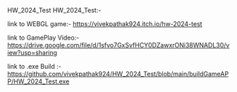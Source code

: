 HW_2024_Test
HW_2024_Test:-

link to WEBGL game:- https://vivekpathak924.itch.io/hw-2024-test

link to GamePlay Video:- https://drive.google.com/file/d/1sfvo7GxSvfHCY0DZawxrONi38WNADL30/view?usp=sharing

link to .exe Build :- https://github.com/vivekpathak924/HW_2024_Test/blob/main/buildGameAPP/HW_2024_Test.exe
